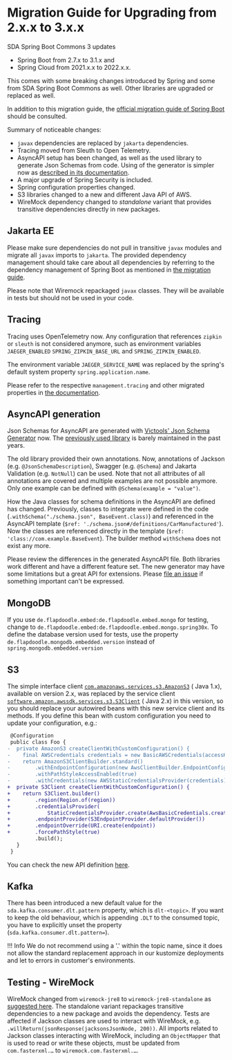 # Migration Guide for Upgrading from 2.x.x to 3.x.x

SDA Spring Boot Commons 3 updates 

- Spring Boot from 2.7.x to 3.1.x and 
- Spring Cloud from 2021.x.x to 2022.x.x.

This comes with some breaking changes introduced by Spring and some from SDA Spring Boot Commons as
well.
Other libraries are upgraded or replaced as well.

In addition to this migration guide, the [official migration guide of Spring Boot](https://github.com/spring-projects/spring-boot/wiki/Spring-Boot-3.0-Migration-Guide)
should be consulted.

Summary of noticeable changes:

- `javax` dependencies are replaced by `jakarta` dependencies.
- Tracing moved from Sleuth to Open Telemetry.
- AsyncAPI setup has been changed, as well as the used library to generate Json Schemas from code.
  Using of the generator is simpler now as [described in its documentation](asyncapi.md).
- A major upgrade of Spring Security is included.
- Spring configuration properties changed.
- S3 libraries changed to a new and different Java API of AWS.
- WireMock dependency changed to _standalone_ variant that provides transitive dependencies
  directly in new packages.


## Jakarta EE

Please make sure dependencies do not pull in transitive `javax` modules and migrate all `javax`
imports to `jakarta`.
The provided dependency management should take care about all dependencies by referring to the
dependency management of Spring Boot as mentioned in [the migration guide](https://github.com/spring-projects/spring-boot/wiki/Spring-Boot-3.0-Migration-Guide#jakarta-ee).

Please note that Wiremock repackaged `javax` classes.
They will be available in tests but should not be used in your code.


## Tracing

Tracing uses OpenTelemetry now.
Any configuration that references `zipkin` or `sleuth` is not considered anymore, such as
environment variables `JAEGER_ENABLED` `SPRING_ZIPKIN_BASE_URL` and `SPRING_ZIPKIN_ENABLED`.

The environment variable `JAEGER_SERVICE_NAME` was replaced by the spring's default system
property `spring.application.name`.

Please refer to the respective `management.tracing` and other migrated properties in
[the documentation](starter-web.md#configuration).


## AsyncAPI generation

Json Schemas for AsyncAPI are generated with
[Victools' Json Schema Generator](https://github.com/victools/jsonschema-generator) now.
The [previously used library](https://github.com/mbknor/mbknor-jackson-jsonSchema) is barely
maintained in the past years.

The old library provided their own annotations.
Now, annotations of Jackson (e.g. `@JsonSchemaDescription`), Swagger (e.g. `@Schema`) and Jakarta
Validation (e.g. `NotNull`) can be used.
Note that not all attributes of all annotations are covered and multiple examples are not possible
anymore.
Only one example can be defined with `@Schema(example = "value")`.

How the Java classes for schema definitions in the AsyncAPI are defined has changed.
Previously, classes to integrate were defined in the code
(`.withSchema("./schema.json", BaseEvent.class)`) and referenced in the AsyncAPI template
(`$ref: './schema.json#/definitions/CarManufactured'`).
Now the classes are referenced directly in the template (`$ref: 'class://com.example.BaseEvent`).
The builder method `withSchema` does not exist any more.

Please review the differences in the generated AsyncAPI file.
Both libraries work different and have a different feature set.
The new generator may have some limitations but a great API for extensions.
Please [file an issue](https://github.com/SDA-SE/sda-spring-boot-commons/issues) if something
important can't be expressed.


## MongoDB

If you use `de.flapdoodle.embed:de.flapdoodle.embed.mongo` for testing, change to
`de.flapdoodle.embed:de.flapdoodle.embed.mongo.spring30x`.
To define the database version used for tests, use the property
`de.flapdoodle.mongodb.embedded.version` instead of `spring.mongodb.embedded.version`


## S3

The simple interface
client [`com.amazonaws.services.s3.AmazonS3`](https://docs.aws.amazon.com/AWSJavaSDK/latest/javadoc/com/amazonaws/services/s3/AmazonS3.html) (
Java 1.x), available on version 2.x, was
replaced by the service
client [`software.amazon.awssdk.services.s3.S3Client`](https://sdk.amazonaws.com/java/api/latest/software/amazon/awssdk/services/s3/S3Client.html) (
Java 2.x) in this version, so you
should replace your autowired beans with this new service client and its methods.
If you define this bean with custom configuration you need to update your configuration, e.g.:

```diff
 @Configuration
 public class Foo {
-  private AmazonS3 createClientWithCustomConfiguration() {
-    final AWSCredentials credentials = new BasicAWSCredentials(accessKeyId, secretKey);
-    return AmazonS3ClientBuilder.standard()
-        .withEndpointConfiguration(new AwsClientBuilder.EndpointConfiguration(endpoint, region))
-        .withPathStyleAccessEnabled(true)
-        .withCredentials(new AWSStaticCredentialsProvider(credentials))
+  private S3Client createClientWithCustomConfiguration() {
+    return S3Client.builder()
+        .region(Region.of(region))
+        .credentialsProvider(
+            StaticCredentialsProvider.create(AwsBasicCredentials.create(accessKeyId, secretKey)))
+        .endpointProvider(S3EndpointProvider.defaultProvider())
+        .endpointOverride(URI.create(endpoint))
+        .forcePathStyle(true)
         .build();
   }
 }

```

You can check the new API
definition [here](https://sdk.amazonaws.com/java/api/latest/software/amazon/awssdk/services/s3/S3Client.html).


## Kafka

There has been introduced a new default value for the `sda.kafka.consumer.dlt.pattern` property,
which is `dlt-<topic>`. If you want to keep the old behaviour, which is appending `.DLT` to the
consumed topic, you have to
explicitly unset the property (`sda.kafka.consumer.dlt.pattern=`).

!!! Info
We do not recommend using a '.' within the topic name, since it does not allow the standard
replacement approach in our kustomize deployments and let to errors in customer's environments.


## Testing - WireMock

WireMock changed from `wiremock-jre8` to `wiremock-jre8-standalone` as
[suggested here](https://github.com/wiremock/wiremock/issues/1760).
The standalone variant repackages transitive dependencies to a new package and avoids the
dependency.
Tests are affected if Jackson classes are used to interact with WireMock, e.g.
`.willReturn(jsonResponse(jacksonsJsonNode, 200))`.
All imports related to Jackson classes interacting with WireMock, including an `ObjectMapper` that
is used to read or write these objects, must be updated from `com.fasterxml.…` to
`wiremock.com.fasterxml.…`.
